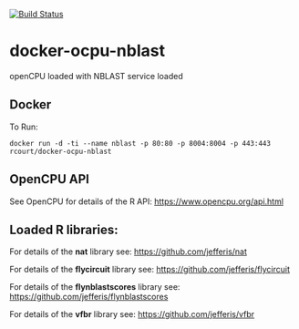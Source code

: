 [![Build Status](https://travis-ci.org/Robbie1977/docker-ocpu-nblast.svg?branch=master)](https://travis-ci.org/Robbie1977/docker-ocpu-nblast)

# docker-ocpu-nblast
openCPU loaded with NBLAST service loaded

## Docker

To Run:
```
docker run -d -ti --name nblast -p 80:80 -p 8004:8004 -p 443:443 rcourt/docker-ocpu-nblast
```

## OpenCPU API

See OpenCPU for details of the R API: https://www.opencpu.org/api.html

## Loaded R libraries:

For details of the **nat** library see: https://github.com/jefferis/nat

For details of the **flycircuit** library see: https://github.com/jefferis/flycircuit

For details of the **flynblastscores** library see: https://github.com/jefferis/flynblastscores

For details of the **vfbr** library see: https://github.com/jefferis/vfbr
